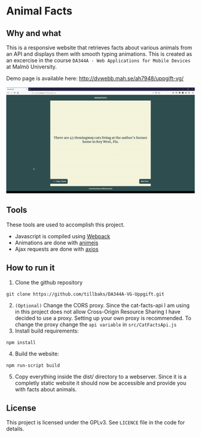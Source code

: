 # Animal Facts

## Why and what
This is a responsive website that retrieves facts about various animals from an API and displays them with smooth typing animations. This is created as an excercise in the course `DA344A - Web Applications for Mobile Devices` at Malmö University.

Demo page is available here: http://dvwebb.mah.se/ah7948/uppgift-vg/

![GIF Demo of the website](example-demo.gif)

## Tools
These tools are used to accomplish this project.

* Javascript is compiled using [Webpack](https://github.com/webpack/webpack)
* Animations are done with [animejs](https://github.com/juliangarnier/anime/)
* Ajax requests are done with [axios](https://github.com/axios/axios)

## How to run it
1. Clone the github repository
```
git clone https://github.com/tillbaks/DA344A-VG-Uppgift.git
```
2. `(Optional)` Change the CORS proxy. Since the cat-facts-api I am using in this project does not allow Cross-Origin Resource Sharing I have decided to use a proxy. Setting up your own proxy is recommended. To change the proxy change the `api variable` in `src/CatFactsApi.js`
3. Install build requirements:
```
npm install
```
4. Build the website:
```
npm run-script build
```
5. Copy everything inside the dist/ directory to a webserver. Since it is a completly static website it should now be accessible and provide you with facts about animals.

## License
This project is licensed under the GPLv3. See `LICENCE` file in the code for details.

